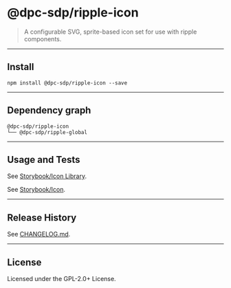 @dpc-sdp/ripple-icon
============

> A configurable SVG, sprite-based icon set for use with ripple components.


--------------------------------------------------------------------------------


## Install


```shell
npm install @dpc-sdp/ripple-icon --save
```


--------------------------------------------------------------------------------


## Dependency graph

```shell
@dpc-sdp/ripple-icon
└── @dpc-sdp/ripple-global
```


--------------------------------------------------------------------------------


## Usage and Tests

See [Storybook/Icon Library](http://ripple-vic-gov-au-master.lagoon.vicsdp.amazee.io/?selectedKind=Atoms/Icon&selectedStory=Icon%20Library).

See [Storybook/Icon](http://ripple-vic-gov-au-master.lagoon.vicsdp.amazee.io/?selectedKind=Atoms/Icon&selectedStory=Icon).


--------------------------------------------------------------------------------


## Release History

See [CHANGELOG.md](./CHANGELOG.md).


--------------------------------------------------------------------------------


## License

Licensed under the GPL-2.0+ License.


